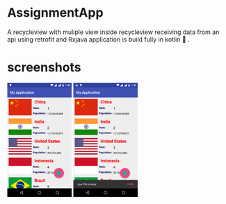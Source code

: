 # AssignmentApp
A recycleview with muliple view inside recycleview receiving data from an api using retrofit and Rxjava application is build
fully in kotlin :muscle: .

# screenshots

<img src="https://github.com/storytellerr/MyApplication4/blob/master/Screenshots/Screenshot_2018-06-11-13-49-55.png" width="148px"> 
<img src="https://github.com/storytellerr/MyApplication4/blob/master/Screenshots/Screenshot_2018-06-11-13-49-59.png" width="148px"> 
